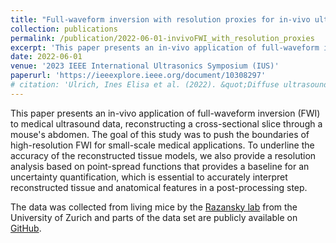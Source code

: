 ```yaml
---
title: "Full-waveform inversion with resolution proxies for in-vivo ultrasound computed tomography"
collection: publications
permalink: /publication/2022-06-01-invivoFWI_with_resolution_proxies
excerpt: 'This paper presents an in-vivo application of full-waveform inversion (FWI) to medical ultrasound data, reconstructing a cross-sectional slice through a mouse's abdomen. The goal of this study was to push the boundaries of high-resolution FWI for small-scale medical applications. To underline the accuracy of the reconstructed tissue models, we also provide a resolution analysis based on point-spread functions that provides a baseline for an uncertainty quantification, which is essential to accurately interpret reconstructed tissue and anatomical features in a post-processing step.  '
date: 2022-06-01
venue: '2023 IEEE International Ultrasonics Symposium (IUS)'
paperurl: 'https://ieeexplore.ieee.org/document/10308297'
# citation: 'Ulrich, Ines Elisa et al. (2022). &quot;Diffuse ultrasound computed tomography.&quot; <i>The Journal of the Acoustical Society of America</i>. 1(1).'
---
```

This paper presents an in-vivo application of full-waveform inversion (FWI) to medical ultrasound data, reconstructing a cross-sectional slice through a mouse's abdomen. The goal of this study was to push the boundaries of high-resolution FWI for small-scale medical applications. To underline the accuracy of the reconstructed tissue models, we also provide a resolution analysis based on point-spread functions that provides a baseline for an uncertainty quantification, which is essential to accurately interpret reconstructed tissue and anatomical features in a post-processing step. 

The data was collected from living mice by the [Razansky lab](https://www.razanskylab.org/) from the University of Zurich and parts of the data set are publicly available on [GitHub](https://github.com/berkanlafci/pyruct). 
<!-- 
[Download paper here](https://www.researchgate.net/publication/375475478_Full-waveform_inversion_with_resolution_proxies_for_in-vivo_ultrasound_computed_tomography)

Recommended citation: Your Name, You. (2009). "Paper Title Number 1." <i>Journal 1</i>. 1(1). -->